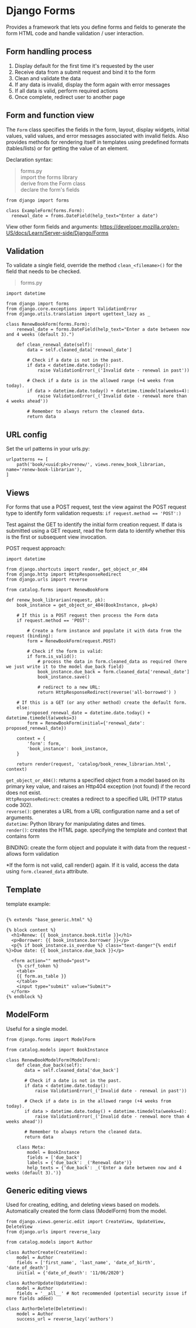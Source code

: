 # Django Forms
Provides a framework that lets you define forms and fields to generate the form HTML code and handle validation / user interaction. 

## Form handling process
1. Display default for the first time it's requested by the user
2. Receive data from a submit request and bind it to the form
3. Clean and validate the data
4. If any data is invalid, display the form again with error messages
5. If all data is valid, perform required actions
6. Once complete, redirect user to another page

## Form and function view
The `Form` class specifies the fields in the form, layout, display widgets, initial values, valid values, and error messages associated with invalid fields. Also provides methods for rendering itself in templates using predefined formats (tables/lists) or for getting the value of an element. 

Declaration syntax:
> forms.py   
> import the forms library  
> derive from the Form class  
> declare the form's fields  

```
from django import forms

class ExampleForm(forms.Form):
  renewal_date = froms.DateField(help_text="Enter a date")
```

View other form fields and arguments: https://developer.mozilla.org/en-US/docs/Learn/Server-side/Django/Forms

## Validation
To validate a single field, override the method `clean_<filemame>()` for the field that needs to be checked. 

> forms.py

```
import datetime

from django import forms
from django.core.exceptions import ValidationError
from django.utils.translation import ugettext_lazy as _

class RenewBookForm(forms.Form):
    renewal_date = forms.DateField(help_text="Enter a date between now and 4 weeks (default 3).")

    def clean_renewal_date(self):
        data = self.cleaned_data['renewal_date']

        # Check if a date is not in the past.
        if data < datetime.date.today():
            raise ValidationError(_('Invalid date - renewal in past'))

        # Check if a date is in the allowed range (+4 weeks from today).
        if data > datetime.date.today() + datetime.timedelta(weeks=4):
            raise ValidationError(_('Invalid date - renewal more than 4 weeks ahead'))

        # Remember to always return the cleaned data.
        return data
```

## URL config
Set the url patterns in your urls.py:
```
urlpatterns += [
    path('book/<uuid:pk>/renew/', views.renew_book_librarian, name='renew-book-librarian'),
]
```

## Views
For forms that use a POST request, test the view against the POST request type to identify form validation requests:
`if request.method == 'POST':)`

Test against the GET to identify the initial form creation request. If data is submitted using a GET request, read the form data to identify whether this is the first or subsequent view invocation. 

POST request approach:
```
import datetime

from django.shortcuts import render, get_object_or_404
from django.http import HttpResponseRedirect
from django.urls import reverse

from catalog.forms import RenewBookForm

def renew_book_librarian(request, pk):
    book_instance = get_object_or_404(BookInstance, pk=pk)

    # If this is a POST request then process the Form data
    if request.method == 'POST':

        # Create a form instance and populate it with data from the request (binding):
        form = RenewBookForm(request.POST)

        # Check if the form is valid:
        if form.is_valid():
            # process the data in form.cleaned_data as required (here we just write it to the model due_back field)
            book_instance.due_back = form.cleaned_data['renewal_date']
            book_instance.save()

            # redirect to a new URL:
            return HttpResponseRedirect(reverse('all-borrowed') )

    # If this is a GET (or any other method) create the default form.
    else:
        proposed_renewal_date = datetime.date.today() + datetime.timedelta(weeks=3)
        form = RenewBookForm(initial={'renewal_date': proposed_renewal_date})

    context = {
        'form': form,
        'book_instance': book_instance,
    }

    return render(request, 'catalog/book_renew_librarian.html', context)
```

`get_object_or_404()`: returns a specified object from a model based on its primary key value, and raises an Http404 exception (not found) if the record does not exist.  
`HttpResponseRedirect`: creates a redirect to a specified URL (HTTP status code 302).  
`reverse()`: generates a URL from a URL configuration name and a set of arguments.  
`datetime`: Python library for manipulating dates and times.  
`render()`: creates the HTML page. specifying the template and context that contains form

BINDING: create the form object and populate it with data from the request - allows form validation

*If the form is not valid, call render() again. If it is valid, access the data using `form.cleaned_data` attribute.

## Template
template example:

```

{% extends "base_generic.html" %}

{% block content %}
  <h1>Renew: {{ book_instance.book.title }}</h1>
  <p>Borrower: {{ book_instance.borrower }}</p>
  <p{% if book_instance.is_overdue %} class="text-danger"{% endif %}>Due date: {{ book_instance.due_back }}</p>

  <form action="" method="post">
    {% csrf_token %}
    <table>
    {{ form.as_table }}
    </table>
    <input type="submit" value="Submit">
  </form>
{% endblock %}

```

## ModelForm
Useful for a single model. 

```
from django.forms import ModelForm

from catalog.models import BookInstance

class RenewBookModelForm(ModelForm):
    def clean_due_back(self):
       data = self.cleaned_data['due_back']

       # Check if a date is not in the past.
       if data < datetime.date.today():
           raise ValidationError(_('Invalid date - renewal in past'))

       # Check if a date is in the allowed range (+4 weeks from today).
       if data > datetime.date.today() + datetime.timedelta(weeks=4):
           raise ValidationError(_('Invalid date - renewal more than 4 weeks ahead'))

       # Remember to always return the cleaned data.
       return data

    class Meta:
        model = BookInstance
        fields = ['due_back']
        labels = {'due_back': _('Renewal date')}
        help_texts = {'due_back': _('Enter a date between now and 4 weeks (default 3).')}
```

## Generic editing views
Used for creating, editing, and deleting views based on models. Automatically created the form class (ModelForm) from the model. 

```
from django.views.generic.edit import CreateView, UpdateView, DeleteView
from django.urls import reverse_lazy

from catalog.models import Author

class AuthorCreate(CreateView):
    model = Author
    fields = ['first_name', 'last_name', 'date_of_birth', 'date_of_death']
    initial = {'date_of_death': '11/06/2020'}

class AuthorUpdate(UpdateView):
    model = Author
    fields = '__all__' # Not recommended (potential security issue if more fields added)

class AuthorDelete(DeleteView):
    model = Author
    success_url = reverse_lazy('authors')
```

